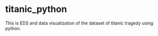 # titanic_python
This is EDS and data visualization of the dataset of titanic tragedy using python.
